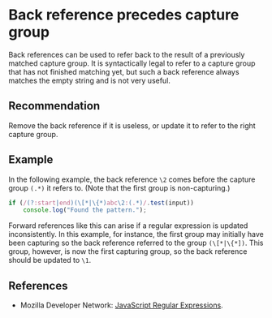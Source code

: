 # Back reference precedes capture group
Back references can be used to refer back to the result of a previously matched capture group. It is syntactically legal to refer to a capture group that has not finished matching yet, but such a back reference always matches the empty string and is not very useful.


## Recommendation
Remove the back reference if it is useless, or update it to refer to the right capture group.


## Example
In the following example, the back reference `\2` comes before the capture group `(.*)` it refers to. (Note that the first group is non-capturing.)


```javascript
if (/(?:start|end)(\[*|\{*)abc\2:(.*)/.test(input))
	console.log("Found the pattern.");
```
Forward references like this can arise if a regular expression is updated inconsistently. In this example, for instance, the first group may initially have been capturing so the back reference referred to the group `(\[*|\{*])`. This group, however, is now the first capturing group, so the back reference should be updated to `\1`.


## References
* Mozilla Developer Network: [JavaScript Regular Expressions](https://developer.mozilla.org/en-US/docs/Web/JavaScript/Guide/Regular_Expressions).
